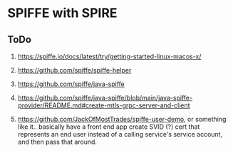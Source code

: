 # SPIFFE with SPIRE

## ToDo

1. https://spiffe.io/docs/latest/try/getting-started-linux-macos-x/

1. https://github.com/spiffe/spiffe-helper

1. https://github.com/spiffe/java-spiffe

1. https://github.com/spiffe/java-spiffe/blob/main/java-spiffe-provider/README.md#create-mtls-grpc-server-and-client

1. https://github.com/JackOfMostTrades/spiffe-user-demo, or something like it.. basically have a front end app create SVID (?) cert that represents an end user instead of a calling service's service account, and then pass that around.
